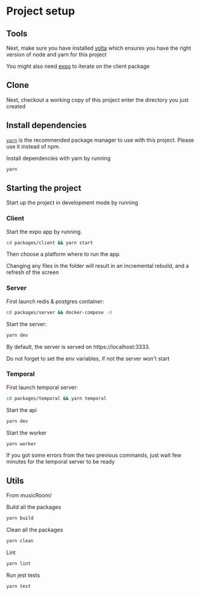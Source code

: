 # Project setup

## Tools

Next, make sure you have installed [volta](http://volta.sh/) which ensures you have the right version of node and yarn for this project

You might also need [expo](https://docs.expo.io/get-started/installation/) to iterate on the client package

## Clone

Next, checkout a working copy of this project enter the directory you just created

## Install dependencies

[`yarn`](https://yarnpkg.com/) is the recommended package manager to use with this project. Please use it instead of npm.

Install dependencies with yarn by running

```sh
yarn
```

## Starting the project

Start up the project in development mode by running

### Client

Start the expo app by running.

```sh
cd packages/client && yarn start
```

Then choose a platform where to run the app.

Changing any files in the folder will result in an incremental rebuild, and a refresh of the screen

### Server

First launch redis & postgres container:

```sh
cd packages/server && docker-compose -d
```

Start the server:

```sh
yarn dev
```

By default, the server is served on https://localhost:3333.

Do not forget to set the env variables, if not the server won't start

### Temporal

First launch temporal server:

```sh
cd packages/temporal && yarn temporal
```

Start the api

```sh
yarn dev
```

Start the worker

```sh
yarn worker
```

If you got some errors from the two previous commands, just wait few minutes for the temporal server to be ready

## Utils

From musicRoom/

Build all the packages

```sh
yarn build
```

Clean all the packages

```sh
yarn clean
```

Lint

```sh
yarn lint
```

Run jest tests

```sh
yarn test
```
